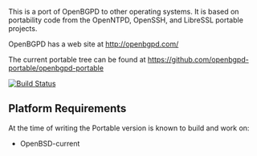 This is a port of OpenBGPD to other operating systems. It is based on
portability code from the OpenNTPD, OpenSSH, and LibreSSL portable projects.

OpenBGPD has a web site at http://openbgpd.com/

The current portable tree can be found at
https://github.com/openbgpd-portable/openbgpd-portable

[![Build Status](https://travis-ci.org/openbgpd-portable/openbgpd-portable.svg?branch=master)](https://travis-ci.org/openbgpd-portable/openbgpd-portable)

Platform Requirements
---------------------

At the time of writing the Portable version is known to build and work on:

 - OpenBSD-current

